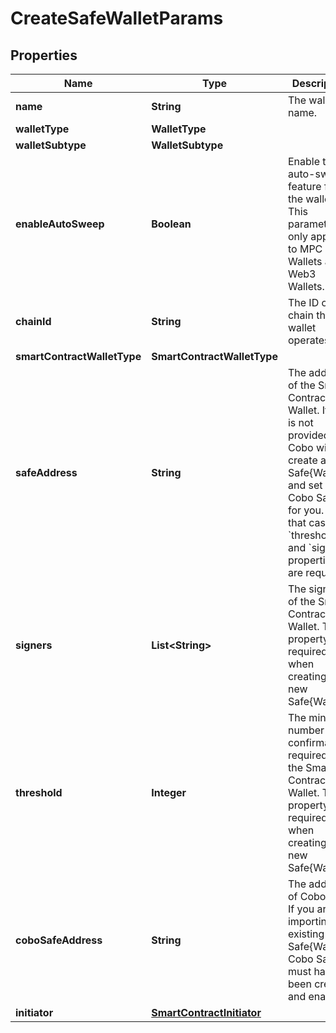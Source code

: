 

# CreateSafeWalletParams


## Properties

| Name | Type | Description | Notes |
|------------ | ------------- | ------------- | -------------|
|**name** | **String** | The wallet name. |  |
|**walletType** | **WalletType** |  |  |
|**walletSubtype** | **WalletSubtype** |  |  |
|**enableAutoSweep** | **Boolean** | Enable the auto-sweep feature for the wallet. This parameter only applies to MPC Wallets and Web3 Wallets. |  [optional] |
|**chainId** | **String** | The ID of the chain that the wallet operates on. |  |
|**smartContractWalletType** | **SmartContractWalletType** |  |  |
|**safeAddress** | **String** | The address of the Smart Contract Wallet. If this is not provided, Cobo will create a new Safe{Wallet} and set up Cobo Safe for you. In that case, the &#x60;threshold&#x60; and &#x60;signers&#x60; properties are required. |  [optional] |
|**signers** | **List&lt;String&gt;** | The signers of the Smart Contract Wallet. This property is required when creating a new Safe{Wallet}. |  [optional] |
|**threshold** | **Integer** | The minimum number of confirmations required for the Smart Contract Wallet. This property is required when creating a new Safe{Wallet}. |  [optional] |
|**coboSafeAddress** | **String** | The address of Cobo Safe. If you are importing an existing Safe{Wallet}, Cobo Safe must have been created and enabled. |  [optional] |
|**initiator** | [**SmartContractInitiator**](SmartContractInitiator.md) |  |  [optional] |



